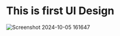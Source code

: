 # This is first UI Design
![Screenshot 2024-10-05 161647](https://github.com/user-attachments/assets/177bcc0c-89a9-4ff1-9066-4c59be811dbb)
